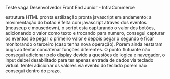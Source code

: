 Teste vaga Desenvolvedor Front End Junior - InfraCommerce

estrutura HTML pronta
estilização pronta
javascript em andamento:
a movimentação do botao é feita com javascript atraves dos eventos (mouseup e mousedown),
o script esta capturando o valor dos botões,
adicionando o valor como texto e trocando para numero,
consegui capturar os eventos de pegar o primeiro valor e depois pegar o 
segundo e ficar monitorando o terceiro (caso tenha nova operação).
Porem ainda restaram bugs ao tentar concatenar funções diferentes.
O ponto flutuante não consegui adicionar pelo display devido a questões de logica e navegador, o input deixei desabilitado para ter apenas entrada de dados via teclado virtual.
tentei adicionar os valores via evento do teclado porem não consegui dentro do prazo.

